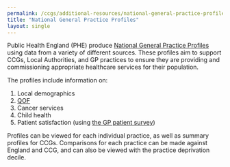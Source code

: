 ```yaml
---
permalink: /ccgs/additional-resources/national-general-practice-profiles/
title: "National General Practice Profiles"
layout: single
---
```


Public Health England (PHE) produce [National General Practice Profiles](https://fingertips.phe.org.uk/profile/general-practice) using data from a variety of different sources. These profiles aim to support CCGs, Local Authorities, and GP practices to ensure they are providing and commissioning appropriate healthcare services for their population.

The profiles include information on:

1. Local demographics
2. [QOF](http://content.digital.nhs.uk/qof)
3. Cancer services
4. Child health
5. Patient satisfaction (using [the GP patient survey](https://gp-patient.co.uk/))

Profiles can be viewed for each individual practice, as well as summary profiles for CCGs. Comparisons for each practice can be made against England and CCG, and can also be viewed with the practice deprivation decile.
